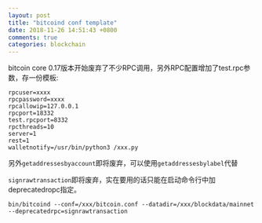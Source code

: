 ```yaml
---
layout: post
title: "bitcoind conf template"
date: 2018-11-26 14:51:43 +0800
comments: true
categories: blockchain
---
```


bitcoin core 0.17版本开始废弃了不少RPC调用，另外RPC配置增加了test.rpc参数，存一份模板:

<!-- more -->

```
rpcuser=xxxx
rpcpassword=xxxx
rpcallowip=127.0.0.1
rpcport=18332
test.rpcport=8332
rpcthreads=10
server=1
rest=1
walletnotify=/usr/bin/python3 /xxx.py
```

另外`getaddressesbyaccount`即将废弃，可以使用`getaddressesbylabel`代替

`signrawtransaction`即将废弃，实在要用的话只能在启动命令行中加deprecatedropc指定。

```
bin/bitcoind --conf=/xxx/bitcoin.conf --datadir=/xxx/blockdata/mainnet --deprecatedrpc=signrawtransaction
```
